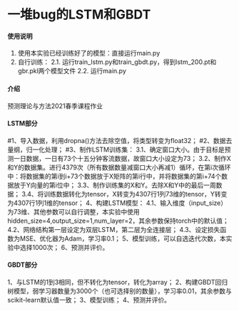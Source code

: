 # 一堆bug的LSTM和GBDT

#### 使用说明

1. 使用本实验已经训练好了的模型：直接运行main.py
2. 自行训练：
2.1. 运行train_lstm.py和train_gbdt.py，得到lstm_200.pt和gbr.pkl两个模型文件
2.2. 运行main.py

#### 介绍

预测理论与方法2021春季课程作业

#### LSTM部分
#1、导入数据，利用dropna()方法去除空值，将类型转变为float32；
#2、数据去量纲，归一化处理；
#3、制作LSTM训练集：
    3.1、确定窗口大小。由于目标是预测一日数据，一日有73个十五分钟客流数据，故窗口大小设定为73；
    3.2、制作X和Y的数据集。进行4379次（所有数据数量减窗口大小再减1）循环，在第i次循环中：将数据集的第i到i+73个数据放于X矩阵的第i行中，并将数据集的第i+74个数据放于Y向量的第i位中；
    3.3、制作训练集的X和Y。去除X和Y中的最后一周数据；
    3.4、将训练数据转化为tensor，X转变为4307行1列73维的tensor，Y转变为4307行1列1维的tensor；
4、构建LSTM模型：
    4.1、输入维度（input_size）为73维、其他参数可以自行调整，本实验中使用hidden_size=4,output_size=1,num_layer=2，其余参数保持torch中的默认值；
    4.2、网络结构第一层设定为双层LSTM，第二层为全连接层；
    4.3、设定损失函数为MSE、优化器为Adam，学习率0.1；
5、模型训练，可以自选迭代次数，本实验中选择1000次；
6、预测并评价。

#### GBDT部分
1、与LSTM的1到3相同，但不转化为tensor，转化为array；
2、构建GBDT回归树模型，弱学习器数量为3000个（也可选择别的数量），学习率0.01，其余参数与scikit-learn默认值一致；
3、模型训练；
4、预测并评价。
